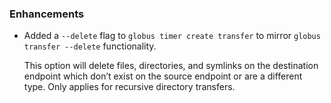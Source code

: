 
### Enhancements

* Added a `--delete` flag to `globus timer create transfer` to mirror
  `globus transfer --delete` functionality.

  This option will delete files, directories, and symlinks on the destination endpoint
  which don’t exist on the source endpoint or are a different type. Only applies for
  recursive directory transfers.
